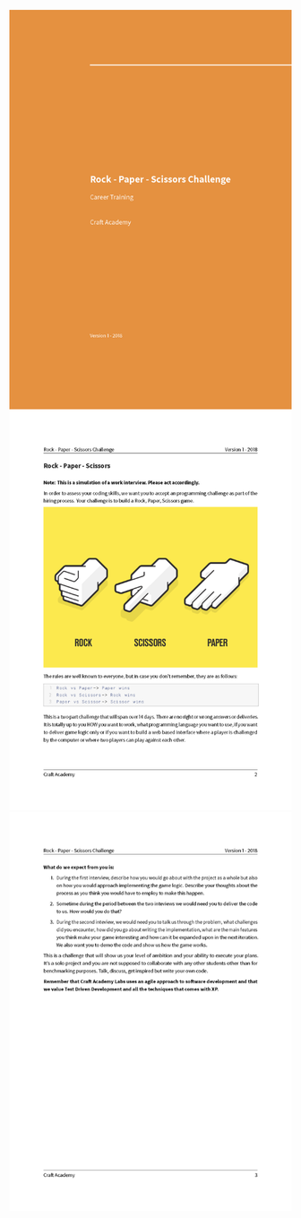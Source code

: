 ![rps1](src/images/rps_challenge_Sida_1.png)
![rps2](src/images/rps_challenge_Sida_2.png)
![rps3](src/images/rps_challenge_Sida_3.png)